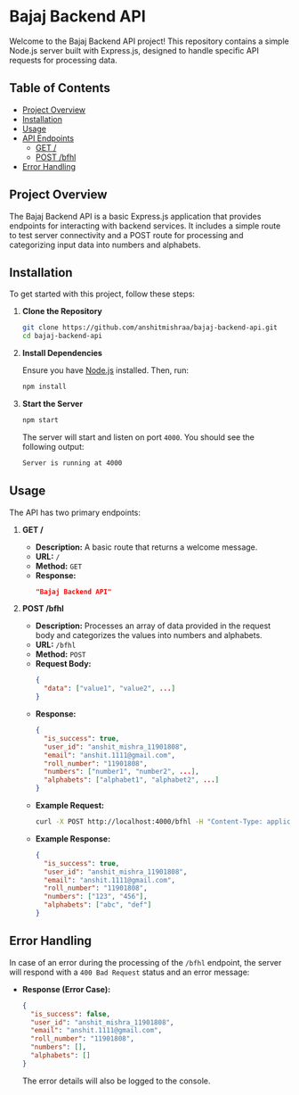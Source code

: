 # Bajaj Backend API

Welcome to the Bajaj Backend API project! This repository contains a simple Node.js server built with Express.js, designed to handle specific API requests for processing data.

## Table of Contents

- [Project Overview](#project-overview)
- [Installation](#installation)
- [Usage](#usage)
- [API Endpoints](#api-endpoints)
  - [GET /](#get-)
  - [POST /bfhl](#post-bfhl)
- [Error Handling](#error-handling)

## Project Overview

The Bajaj Backend API is a basic Express.js application that provides endpoints for interacting with backend services. It includes a simple route to test server connectivity and a POST route for processing and categorizing input data into numbers and alphabets.

## Installation

To get started with this project, follow these steps:

1. **Clone the Repository**

    ```bash
    git clone https://github.com/anshitmishraa/bajaj-backend-api.git
    cd bajaj-backend-api
    ```

2. **Install Dependencies**

    Ensure you have [Node.js](https://nodejs.org/) installed. Then, run:

    ```bash
    npm install
    ```

3. **Start the Server**

    ```bash
    npm start
    ```

    The server will start and listen on port `4000`. You should see the following output:

    ```bash
    Server is running at 4000
    ```

## Usage

The API has two primary endpoints:

1. **GET /**

    - **Description:** A basic route that returns a welcome message.
    - **URL:** `/`
    - **Method:** `GET`
    - **Response:**
      ```json
      "Bajaj Backend API"
      ```

2. **POST /bfhl**

    - **Description:** Processes an array of data provided in the request body and categorizes the values into numbers and alphabets.
    - **URL:** `/bfhl`
    - **Method:** `POST`
    - **Request Body:**
      ```json
      {
        "data": ["value1", "value2", ...]
      }
      ```
    - **Response:**
      ```json
      {
        "is_success": true,
        "user_id": "anshit_mishra_11901808",
        "email": "anshit.1111@gmail.com",
        "roll_number": "11901808",
        "numbers": ["number1", "number2", ...],
        "alphabets": ["alphabet1", "alphabet2", ...]
      }
      ```
    - **Example Request:**
      ```bash
      curl -X POST http://localhost:4000/bfhl -H "Content-Type: application/json" -d '{"data":["123", "abc", "456", "def"]}'
      ```
    - **Example Response:**
      ```json
      {
        "is_success": true,
        "user_id": "anshit_mishra_11901808",
        "email": "anshit.1111@gmail.com",
        "roll_number": "11901808",
        "numbers": ["123", "456"],
        "alphabets": ["abc", "def"]
      }
      ```

## Error Handling

In case of an error during the processing of the `/bfhl` endpoint, the server will respond with a `400 Bad Request` status and an error message:

- **Response (Error Case):**
  ```json
  {
    "is_success": false,
    "user_id": "anshit_mishra_11901808",
    "email": "anshit.1111@gmail.com",
    "roll_number": "11901808",
    "numbers": [],
    "alphabets": []
  }
  ```

  The error details will also be logged to the console.